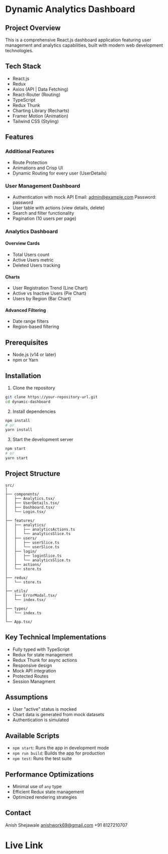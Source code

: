# Dynamic Analytics Dashboard

## Project Overview

This is a comprehensive React.js dashboard application featuring user management and analytics capabilities, built with modern web development technologies.

## Tech Stack

- React.js
- Redux
- Axios (API | Data Fetching)
- React-Router (Routing)
- TypeScript
- Redux Thunk
- Charting Library (Recharts)
- Framer Motion (Animation)
- Tailwind CSS (Styling)

## Features

### Additional Features

- Route Protection
- Animations and Crisp UI
- Dynamic Routing for every user (UserDetails)

### User Management Dashboard

- Authentication with mock API
  Email: admin@example.com Password: password
- User table with actions (view details, delete)
- Search and filter functionality
- Pagination (10 users per page)

### Analytics Dashboard

#### Overview Cards

- Total Users count
- Active Users metric
- Deleted Users tracking

#### Charts

- User Registration Trend (Line Chart)
- Active vs Inactive Users (Pie Chart)
- Users by Region (Bar Chart)

#### Advanced Filtering

- Date range filters
- Region-based filtering

## Prerequisites

- Node.js (v14 or later)
- npm or Yarn

## Installation

1. Clone the repository

```bash
git clone https://your-repository-url.git
cd dynamic-dashboard
```

2. Install dependencies

```bash
npm install
# or
yarn install
```

3. Start the development server

```bash
npm start
# or
yarn start
```

## Project Structure

```
src/
│
├── components/
│   ├── Analytics.tsx/
│   ├── UserDetails.tsx/
│   ├── Dashboard.tsx/
│   └── Login.tsx/
│
├── features/
│   ├── analytics/
│   │   ├── analyticsActions.ts
│   │   └── analyticsSlice.ts
│   ├── users/
│   │   ├── userSlice.ts
│   │   └── userSlice.ts
│   ├── login/
│   │   ├── loginSlice.ts
│   │   └── analyticsSlice.ts
│   ├── actions/
│   └── store.ts
│
├── redux/
│   └── store.ts
│
├── utils/
│   ├── ErrorModal.tsx/
│   └── index.tsx/
│
├── types/
│   └── index.ts
│
└── App.tsx/
```

## Key Technical Implementations

- Fully typed with TypeScript
- Redux for state management
- Redux Thunk for async actions
- Responsive design
- Mock API integration
- Protected Routes
- Session Managment

## Assumptions

- User "active" status is mocked
- Chart data is generated from mock datasets
- Authentication is simulated

## Available Scripts

- `npm start`: Runs the app in development mode
- `npm run build`: Builds the app for production
- `npm test`: Runs the test suite

## Performance Optimizations

- Minimal use of `any` type
- Efficient Redux state management
- Optimized rendering strategies

## Contact

Anish Shejawale
anishwork69@gmail.com
+91 8127210707

# Live Link

```

```
